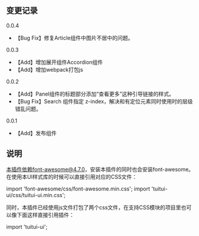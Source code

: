 
## 变更记录
0.0.4
- 【Bug Fix】修复Article组件中图片不居中的问题。

0.0.3
- 【Add】增加展开组件Accordion组件
- 【Add】增加webpack打包js

0.0.2
- 【Add】Panel组件的标题部分添加“查看更多”这种引导链接的样式。
- 【Bug Fix】Search 组件指定 z-index，解决和有定位元素同时使用时的层级错乱问题。

0.0.1
- 【Add】发布组件


## 说明
本插件依赖font-awesome@4.7.0，安装本插件的同时也会安装font-awesome。在使用本UI样式库的时候可以直接引用对应的CSS文件：

import 'font-awesome/css/font-awesome.min.css';
import 'tuitui-ui/css/tuitui-ui.min.css';


同时，本插件已经使用js文件打包了两个css文件，在支持CSS模块的项目里也可以像下面这样直接引用插件：

import 'tuitui-ui';




